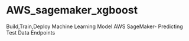 # AWS_sagemaker_xgboost
Build,Train,Deploy Machine Learning Model AWS SageMaker- Predicting Test Data Endpoints
